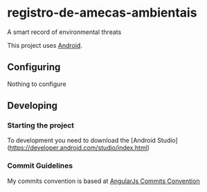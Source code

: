 # registro-de-amecas-ambientais
A smart record of environmental threats

This project uses [Android](https://developer.android.com/index.html).

## Configuring

Nothing to configure

## Developing

### Starting the project

To development you need to download the [Android Studio] (https://developer.android.com/studio/index.html)

### Commit Guidelines

My commits convention is based at [AngularJs Commits Convention](https://github.com/angular/angular.js/blob/master/CONTRIBUTING.md#commit)